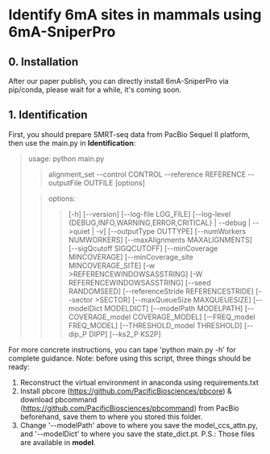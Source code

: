 # Identify 6mA sites in mammals using 6mA-SniperPro

## 0. Installation
After our paper publish, you can directly install 6mA-SniperPro via pip/conda, please wait for a while, it's coming soon.

## 1. Identification
First, you should prepare SMRT-seq data from PacBio Sequel II platform, then use the main.py in **Identification**:
>usage: python main.py 
>>alignment_set --control CONTROL  --reference REFERENCE --outputFile OUTFILE [options]
>
>> options:
>>>[-h] [--version] [--log-file LOG_FILE] [--log-level {DEBUG,INFO,WARNING,ERROR,CRITICAL} | --debug | -->quiet | -v] 
>>> [--outputType OUTTYPE] [--numWorkers NUMWORKERS] [--maxAlignments MAXALIGNMENTS]  
>>> [--sigQcutoff SIGQCUTOFF] [--minCoverage MINCOVERAGE] [--minCoverage_site MINCOVERAGE_SITE]
>>>  [-w >REFERENCEWINDOWSASSTRING]  [-W REFERENCEWINDOWSASSTRING] [--seed RANDOMSEED]
>>>   [--referenceStride REFERENCESTRIDE] [--sector >SECTOR] [--maxQueueSize MAXQUEUESIZE] 
>>>  [--modelDict MODELDICT] [--modelPath MODELPATH] [--COVERAGE_model COVERAGE_MODEL]
>>>  [--FREQ_model FREQ_MODEL]  [--THRESHOLD_model THRESHOLD] [--dip_P DIPP] [--ks2_P KS2P]  

For more concrete instructions, you can tape 'python main.py -h' for complete guidance.
Note: before using this script, three things should be ready:
1) Reconstruct the virtual environment in anaconda using requirements.txt
2) Install pbcore (https://github.com/PacificBiosciences/pbcore) & download pbcommand (https://github.com/PacificBiosciences/pbcommand) from PacBio beforehand, save them to where you stored this folder.
3) Change '--modelPath' above to where you save the model_ccs_attn.py, and '--modelDict' to where you save the state_dict.pt.
   P.S.: Those files are available in **model**.
